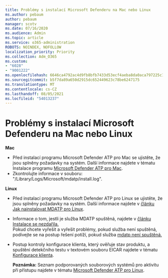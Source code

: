 ```yaml
---
title: Problémy s instalací Microsoft Defenderu na Mac nebo Linux
ms.author: pebaum
author: pebaum
manager: scotv
ms.date: 07/16/2020
ms.audience: Admin
ms.topic: article
ms.service: o365-administration
ROBOTS: NOINDEX, NOFOLLOW
localization_priority: Priority
ms.collection: Adm_O365
ms.custom:
- "6028"
- "9001222"
ms.openlocfilehash: 6646ca4792ac4d9fb8bfb7433d53ecf4aeba8da0aca797225c16c02b28499889
ms.sourcegitcommit: b5f7da89a650d2915dc652449623c78be6247175
ms.translationtype: MT
ms.contentlocale: cs-CZ
ms.lasthandoff: 08/05/2021
ms.locfileid: "54013237"
---
```

# <a name="issues-installing-microsoft-defender-on-mac-or-linux"></a>Problémy s instalací Microsoft Defenderu na Mac nebo Linux

**Mac**

- Před instalací programu Microsoft Defender ATP pro Mac se ujistěte, že jsou splněny požadavky na systém. Další informace najdete v tématu Instalace programu [Microsoft Defender ATP pro Mac](/windows/security/threat-protection/microsoft-defender-atp/microsoft-defender-atp-mac#how-to-install-microsoft-defender-atp-for-mac).  
- Zkontrolujte informace v souboru: "/Library/Logs/Microsoft/mdatp/install.log".

**Linux**

- Před instalací programu Microsoft Defender ATP pro Linux se ujistěte, že jsou splněny požadavky na systém. Další informace najdete v [článku Jak nainstalovat MDATP pro Linux](/windows/security/threat-protection/microsoft-defender-atp/microsoft-defender-atp-linux#system-requirements). 
- Informace o tom, jestli je služba MDATP spuštěná, najdete v [článku Instalace se nezdařila.](/windows/security/threat-protection/microsoft-defender-atp/linux-support-install#installation-failed)  
    Pokud chcete vyřešit a vyřešit problémy, pokud služba není spuštěná, podívejte se na postup řešení potíží, pokud služba [mdatp není spuštěná.](/windows/security/threat-protection/microsoft-defender-atp/linux-support-install#steps-to-troubleshoot-if-mdatp-service-isnt-running)
- Postup kontroly konfigurace klienta, který ověřuje stav produktu, a spuštění detekčního testu v textovém souboru EICAR najdete v tématu [Konfigurace klienta](/windows/security/threat-protection/microsoft-defender-atp/linux-install-manually#client-configuration).  

    **Poznámka:** Seznam podporovaných souborových systémů pro aktivitu při přístupu najdete v tématu [Microsoft Defender ATP pro Linux](/windows/security/threat-protection/microsoft-defender-atp/microsoft-defender-atp-linux#system-requirements).
